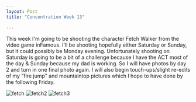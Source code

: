 ```yaml
---
layout: Post
title: "Concentration Week 13"
 
---
```


 

This week I'm going to be shooting the character Fetch Walker from the
video game inFamous. I'll be shooting hopefully either Saturday
or Sunday, but it could possibly be Monday evening. Unfortunately
shooting on Saturday is going to be a bit of a challenge because I have
the ACT most of the day & Sunday because my dad is working. So I will have 
photos by day 2 and turn in one
final photo again. I will also begin touch-ups/slight re-edits of my
"fire jump" and mountaintop pictures which I hope to have done by the
following Friday.

![fetch][fetch]
![fetch2][fetch2]
![fetch3][fetch3]


[fetch]: /assets/img/fetch1.jpg
[fetch2]: /assets/img/fetch2.jpg
[fetch3]: /assets/img/fetch3.png
